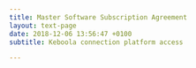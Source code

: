 ```yaml
---
title: Master Software Subscription Agreement
layout: text-page
date: 2018-12-06 13:56:47 +0100
subtitle: Keboola connection platform access

---
```

